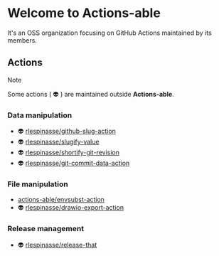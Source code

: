 # Welcome to **Actions-able**

It's an OSS organization focusing on GitHub Actions maintained by its members.

## Actions

> [!NOTE]
> Some actions ( :alien: ) are maintained outside **Actions-able**.

### Data manipulation

- :alien: [rlespinasse/github-slug-action](https://github.com/rlespinasse/github-slug-action)
- :alien: [rlespinasse/slugify-value](https://github.com/rlespinasse/slugify-value)
- :alien: [rlespinasse/shortify-git-revision](https://github.com/rlespinasse/shortify-git-revision)
- :alien: [rlespinasse/git-commit-data-action](https://github.com/rlespinasse/git-commit-data-action)

### File manipulation

- [actions-able/envsubst-action](https://github.com/actions-able/envsubst-action)
- :alien: [rlespinasse/drawio-export-action](https://github.com/rlespinasse/drawio-export-action)

### Release management

- :alien: [rlespinasse/release-that](https://github.com/rlespinasse/release-that)
